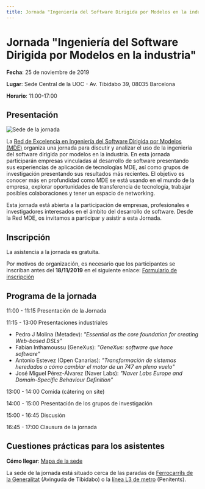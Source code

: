 ```yaml
---
title: Jornada "Ingeniería del Software Dirigida por Modelos en la industria" - Red MDE
---
```


# Jornada "Ingeniería del Software Dirigida por Modelos en la industria"

**Fecha**: 25 de noviembre de 2019

**Lugar**: Sede Central de la UOC - Av. Tibidabo 39, 08035 Barcelona

**Horario**: 11:00-17:00

## Presentación 

![Sede de la jornada](https://mde-network.github.io/img/Sede_UOC.jpg "Sede de la jornada")

La [Red de Excelencia en Ingeniería del Software Dirigida por Modelos (MDE)](https://mde-network.github.io) organiza una jornada para discutir y analizar el uso de la ingeniería del software dirigida por modelos en la industria. 
En esta jornada participarán empresas vinculadas al desarrollo de software presentando sus experiencias de aplicación de tecnologías MDE, así como grupos de investigación presentando sus resultados más recientes.
El objetivo es conocer más en profundidad como MDE se está usando en el mundo de la empresa, explorar oportunidades de transferencia de tecnología, trabajar posibles colaboraciones y tener un espacio de networking.

Esta jornada está abierta a la participación de empresas, profesionales e investigadores interesados en el ámbito del desarrollo de software. Desde la Red MDE, os invitamos a participar y asistir a esta Jornada.

## Inscripción

La asistencia a la jornada es gratuita. 

Por motivos de organización, es necesario que los participantes se inscriban antes del **18/11/2019** en el siguiente enlace: [Formulario de inscripción](https://forms.gle/BQeAaeFTstUA5VdA6)

## Programa de la jornada

11:00 - 11:15 Presentación de la Jornada

11:15 - 13:00 Presentaciones industriales

* Pedro J Molina (Metadev): *"Essential as the core foundation for creating Web-based DSLs"*
* Fabian Inthamoussu (GeneXus): *"GeneXus: software que hace software"*
* Antonio Estevez (Open Canarias): *"Transformación de sistemas heredados o cómo cambiar el motor de un 747 en pleno vuelo"*
* José Miguel Pérez-Álvarez (Naver Labs): *"Naver Labs Europe and Domain-Specific Behaviour Definition"*

13:00 - 14:00 Comida (cátering on site)

14:00 - 15:00 Presentación de los grupos de investigación

15:00 - 16:45 Discusión

16:45 - 17:00 Clausura de la jornada

## Cuestiones prácticas para los asistentes

**Cómo llegar**: [Mapa de la sede](https://www.google.es/maps/dir//Av.+del+Tibidabo,+39,+08035+Barcelona/@41.4149071,2.1313266,17z/data=!4m9!4m8!1m0!1m5!1m1!1s0x12a4981b11c19b0b:0x6f5d399a124c4b7c!2m2!1d2.1335153!2d41.4149071!3e3)

La sede de la jornada está situado cerca de las paradas de [Ferrocarrils de la Generalitat](https://www.fgc.cat/es/) (Avinguda de Tibidabo) o la [línea L3 de metro](https://www.tmb.cat/es/home) (Penitents). 




